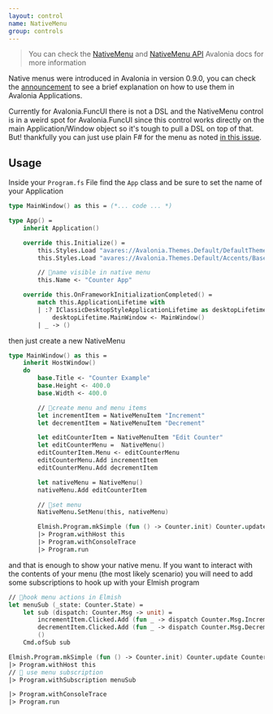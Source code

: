 ```yaml
---
layout: control
name: NativeMenu
group: controls
---
```

[NativeMenu]: https://docs.avaloniaui.net/docs/controls/nativemenu
[NativeMenu API]: http://reference.avaloniaui.net/api/Avalonia.Controls/NativeMenu
[announcement]: https://avaloniaui.net/blog/#osx-linux-native-menus
[in this issue]: https://github.com/AvaloniaCommunity/Avalonia.FuncUI/issues/113

> You can check the [NativeMenu] and [NativeMenu API] Avalonia docs for more information

Native menus were introduced in Avalonia in version 0.9.0, you can check the [announcement] to see a brief explanation on how to use them in Avalonia Applications.

Currently for Avalonia.FuncUI there is not a DSL and the NativeMenu control is in a weird spot for Avalonia.FuncUI since this control works directly on the main Application/Window object so it's tough to pull a DSL on top of that. But! thankfully you can just use plain F# for the menu as noted [in this issue].


## Usage


Inside your `Program.fs` File find the `App` class and be sure to set the name of your Application
```fsharp
type MainWindow() as this = (*... code ... *)

type App() =
    inherit Application()

    override this.Initialize() =
        this.Styles.Load "avares://Avalonia.Themes.Default/DefaultTheme.xaml"
        this.Styles.Load "avares://Avalonia.Themes.Default/Accents/BaseDark.xaml"

        // 🚩name visible in native menu
        this.Name <- "Counter App"

    override this.OnFrameworkInitializationCompleted() =
        match this.ApplicationLifetime with
        | :? IClassicDesktopStyleApplicationLifetime as desktopLifetime ->
            desktopLifetime.MainWindow <- MainWindow()
        | _ -> ()
```

then just create a new NativeMenu
```fsharp
type MainWindow() as this =
    inherit HostWindow()
    do
        base.Title <- "Counter Example"
        base.Height <- 400.0
        base.Width <- 400.0

        // 🚩create menu and menu items
        let incrementItem = NativeMenuItem "Increment"
        let decrementItem = NativeMenuItem "Decrement"

        let editCounterItem = NativeMenuItem "Edit Counter"
        let editCounterMenu =  NativeMenu()
        editCounterItem.Menu <- editCounterMenu
        editCounterMenu.Add incrementItem
        editCounterMenu.Add decrementItem

        let nativeMenu = NativeMenu()
        nativeMenu.Add editCounterItem

        // 🚩set menu
        NativeMenu.SetMenu(this, nativeMenu)

        Elmish.Program.mkSimple (fun () -> Counter.init) Counter.update Counter.view
        |> Program.withHost this
        |> Program.withConsoleTrace
        |> Program.run
```
and that is enough to show your native menu. If you want to interact with the contents of your menu (the most likely scenario) you will need to add some subscriptions to hook up with your Elmish program

```fsharp
// 🚩hook menu actions in Elmish
let menuSub (_state: Counter.State) =
    let sub (dispatch: Counter.Msg -> unit) =
        incrementItem.Clicked.Add (fun _ -> dispatch Counter.Msg.Increment)
        decrementItem.Clicked.Add (fun _ -> dispatch Counter.Msg.Decrement)
        ()
    Cmd.ofSub sub

Elmish.Program.mkSimple (fun () -> Counter.init) Counter.update Counter.view
|> Program.withHost this
// 🚩 use menu subscription
|> Program.withSubscription menuSub

|> Program.withConsoleTrace
|> Program.run
```
